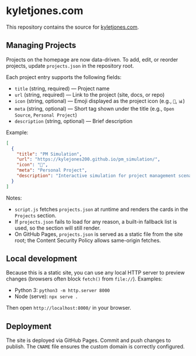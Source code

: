 # kyletjones.com

This repository contains the source for [kyletjones.com](https://kyletjones.com/).

## Managing Projects

Projects on the homepage are now data-driven. To add, edit, or reorder projects, update `projects.json` in the repository root.

Each project entry supports the following fields:

- `title` (string, required) — Project name
- `url` (string, required) — Link to the project (site, docs, or repo)
- `icon` (string, optional) — Emoji displayed as the project icon (e.g., `🤖`, `📊`)
- `meta` (string, optional) — Short tag shown under the title (e.g., `Open Source`, `Personal Project`)
- `description` (string, optional) — Brief description

Example:

```json
[
  {
    "title": "PM Simulation",
    "url": "https://kylejones200.github.io/pm_simulation/",
    "icon": "🧩",
    "meta": "Personal Project",
    "description": "Interactive simulation for project management scenarios."
  }
]
```

Notes:

- `script.js` fetches `projects.json` at runtime and renders the cards in the `Projects` section.
- If `projects.json` fails to load for any reason, a built-in fallback list is used, so the section will still render.
- On GitHub Pages, `projects.json` is served as a static file from the site root; the Content Security Policy allows same-origin fetches.

## Local development

Because this is a static site, you can use any local HTTP server to preview changes (browsers often block `fetch()` from `file://`). Examples:

- Python 3: `python3 -m http.server 8000`
- Node (serve): `npx serve .`

Then open `http://localhost:8000/` in your browser.

## Deployment

The site is deployed via GitHub Pages. Commit and push changes to publish. The `CNAME` file ensures the custom domain is correctly configured.